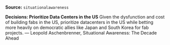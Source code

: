 **Source:** `situationalawareness`

**Decisions: Prioritize Data Centers in the US**
Given the dysfunction and cost of building fabs in the US, prioritize datacenters in the US while betting more heavily on democratic allies like Japan and South Korea for fab projects. — Leopold Aschenbrenner, Situational Awareness: The Decade Ahead
